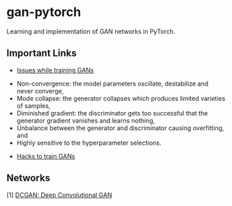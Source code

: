 # gan-pytorch

Learning and implementation of GAN networks in PyTorch.

## Important Links 

- [Issues while training GANs](https://medium.com/@jonathan_hui/gan-why-it-is-so-hard-to-train-generative-advisory-networks-819a86b3750b)
* Non-convergence: the model parameters oscillate, destabilize and never converge,
* Mode collapse: the generator collapses which produces limited varieties of samples,
* Diminished gradient: the discriminator gets too successful that the generator gradient vanishes and learns nothing,
* Unbalance between the generator and discriminator causing overfitting, and
* Highly sensitive to the hyperparameter selections.   

- [Hacks to train GANs](https://github.com/soumith/ganhacks)

## Networks 

[1] [DCGAN: Deep Convolutional GAN](/dcgan)
